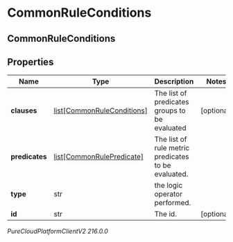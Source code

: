 # CommonRuleConditions

## CommonRuleConditions

## Properties

|Name | Type | Description | Notes|
|------------ | ------------- | ------------- | -------------|
| **clauses** | [list[CommonRuleConditions]](CommonRuleConditions) | The list of predicates groups to be evaluated | [optional] |
| **predicates** | [list[CommonRulePredicate]](CommonRulePredicate) | The list of rule metric predicates to be evaluated. | |
| **type** | str | the logic operator performed. | |
| **id** | str | The id. | [optional] |



_PureCloudPlatformClientV2 216.0.0_
